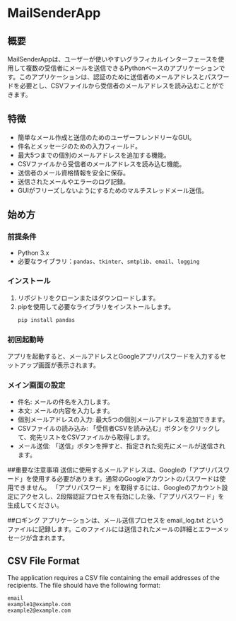 # MailSenderApp

## 概要
MailSenderAppは、ユーザーが使いやすいグラフィカルインターフェースを使用して複数の受信者にメールを送信できるPythonベースのアプリケーションです。このアプリケーションは、認証のために送信者のメールアドレスとパスワードを必要とし、CSVファイルから受信者のメールアドレスを読み込むことができます。

## 特徴
- 簡単なメール作成と送信のためのユーザーフレンドリーなGUI。
- 件名とメッセージのための入力フィールド。
- 最大5つまでの個別のメールアドレスを追加する機能。
- CSVファイルから受信者のメールアドレスを読み込む機能。
- 送信者のメール資格情報を安全に保存。
- 送信されたメールやエラーのログ記録。
- GUIがフリーズしないようにするためのマルチスレッドメール送信。

## 始め方
### 前提条件
- Python 3.x
- 必要なライブラリ：`pandas`、`tkinter`、`smtplib`、`email`、`logging`

### インストール
1. リポジトリをクローンまたはダウンロードします。
2. pipを使用して必要なライブラリをインストールします。
   ```bash
   pip install pandas
### 初回起動時
アプリを起動すると、メールアドレスとGoogleアプリパスワードを入力するセットアップ画面が表示されます。

### メイン画面の設定
- 件名: メールの件名を入力します。
- 本文: メールの内容を入力します。
- 個別メールアドレスの入力: 最大5つの個別メールアドレスを追加できます。
- CSVファイルの読み込み: 「受信者CSVを読み込む」ボタンをクリックして、宛先リストをCSVファイルから取得します。
- メール送信: 「送信」ボタンを押すと、指定された宛先にメールが送信されます。

##重要な注意事項
送信に使用するメールアドレスは、Googleの「アプリパスワード」を使用する必要があります。通常のGoogleアカウントのパスワードは使用できません。
「アプリパスワード」を取得するには、Googleのアカウント設定にアクセスし、2段階認証プロセスを有効にした後、「アプリパスワード」を生成してください。

##ロギング
アプリケーションは、メール送信プロセスを email_log.txt というファイルに記録します。このファイルには送信されたメールの詳細とエラーメッセージが含まれます。

## CSV File Format

The application requires a CSV file containing the email addresses of the recipients. The file should have the following format:

```csv
email
example1@example.com
example2@example.com
